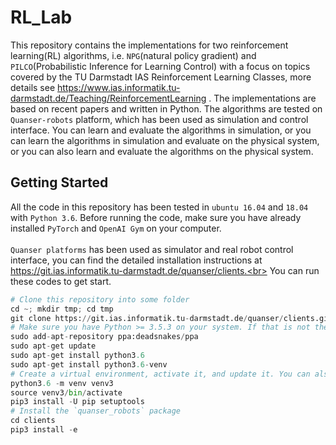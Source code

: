 # RL_Lab
This repository contains the implementations for two reinforcement learning(RL) algorithms, i.e. `NPG`(natural policy gradient) and `PILCO`(Probabilistic Inference for Learning Control) with a focus on topics covered by the TU Darmstadt IAS Reinforcement Learning Classes, more details see https://www.ias.informatik.tu-darmstadt.de/Teaching/ReinforcementLearning . The implementations are based on recent papers and written in Python. The algorithms are tested on `Quanser-robots` platform, which has been used as simulation and control interface. You can learn and evaluate the algorithms in simulation, or you can learn the algorithms in simulation and evaluate on the physical system, or you can also learn and evaluate the algorithms on the physical system. 
## Getting Started
All the code in this repository has been tested in `ubuntu 16.04` and `18.04` with `Python 3.6`. Before running the code, make sure you have already installed `PyTorch` and `OpenAI Gym` on your computer.<br>
<br>
`Quanser platforms` has been used as simulator and real robot control interface, you can find the detailed installation instructions at https://git.ias.informatik.tu-darmstadt.de/quanser/clients.<br>
You can run these codes to get start.<br>
  ```python
  # Clone this repository into some folder
  cd ~; mkdir tmp; cd tmp
  git clone https://git.ias.informatik.tu-darmstadt.de/quanser/clients.git
  # Make sure you have Python >= 3.5.3 on your system. If that is not the case, install Python3.6
  sudo add-apt-repository ppa:deadsnakes/ppa
  sudo apt-get update
  sudo apt-get install python3.6
  sudo apt-get install python3.6-venv
  # Create a virtual environment, activate it, and update it. You can also use an Anaconda virtual environment.
  python3.6 -m venv venv3
  source venv3/bin/activate
  pip3 install -U pip setuptools
  # Install the `quanser_robots` package
  cd clients
  pip3 install -e
  ```
